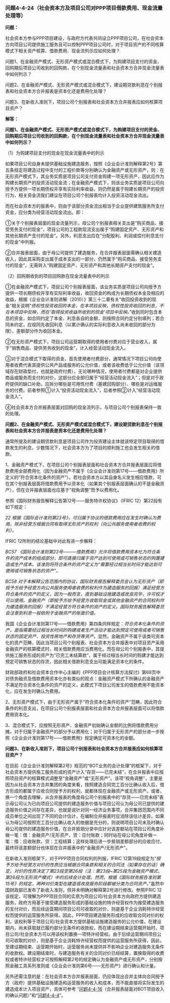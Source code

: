 ### 问题4-4-24（社会资本方及项目公司对PPP项目借款费用、现金流量处理等）

**问题：**

社会资本方参与PPP项目建设，与政府方代表共同设立PPP项目公司，在社会资本方向项目公司提供施工服务且可以控制PPP项目公司时，对于项目资产的不同核算模式下相关资产核算、借款费用、现金流列示应如何处理？

问题1、在金融资产模式、无形资产模式或混合模式下，为购建项目支付的资金、回购期后项目公司收到的回购款，在个别现金流量表和社会资本方合并现金流量表中如何列示？

问题2、在金融资产模式、无形资产模式或混合模式下，建设期贷款利息在个别报表和社会资本方合并报表是资本化还是费用化处理？

问题3、在新收入准则下，项目公司个别报表和社会资本方合并报表应如何核算项目资产？

**解答：**

**问题1、在金融资产模式、无形资产模式或混合模式下，为购建项目支付的资金、回购期后项目公司收到的回购款，在个别现金流量表和社会资本方合并现金流量表中如何列示？**

（1）为购建项目支付的现金在现金流量表中的列示

如果项目公司自身未提供基础设施建造服务，按照《企业会计准则解释第2号》第五条规定将建造过程中支付的工程价款等分别确认为金融资产或无形资产，则：在无形资产模式下，其业务实质是项目公司支付资金购建一项无形资产，因此应作为购建长期资产的投资活动现金流；在金融资产模式下，则该业务实质是项目公司向授予方提供一项长期债权并享有实际利率收益，则仍然是属于购建长期资产的投资行为，相关资金流我们建议在项目公司个别报表均计入投资活动现金流出。

而在社会资本方的报表中，则由于该部分资金流出相当于企业提供建筑服务所支付资金，应分类为经营活动现金流出。即：

①关于个别报表层面的现金流量列示，母公司个别报表相关支出是“购买商品、接受劳务支付的现金”，项目公司的工程款现流支出属于“购建固定资产、无形资产和其他长期资产支付的现金”。另外，利息支出应在“分配股利、利润或偿付利息支付的现金”中列报。

②合并报表层面，由于母公司提供了建造服务，在合并报表层面需确认相关建造收入，因此其采购支出属于成本支出的一部分，仍然属于“购买商品、接受劳务支付的现金”，无需转入“购建固定资产、无形资产和其他长期资产支付的现金”。

（2）回购期收到的项目回购款在现金流量表中的列示

①在金融资产模式下，项目公司个别报表层面，该业务实质是项目公司向授予方提供一项长期债权并享有实际利率收益，收回资金的构成为长期债权本金及相应的收益，根据《企业会计准则讲解（2010）》第三十二章有关“收回投资收到的现金”相关说明“*债权性投资收回的本金，在本项目反映，债权性投资收回的利息，不在本项目中反映，而在‘取得投资收益所收到的现金’项目中反映。*”收到同时包含本息的资金，如合同约定了本金、利息各自的金额，则按照合同约定分别填列；若合同未约定，应视同先收回利息（以累计确认的实际利息收入尚未收回的部分为限）、差额部分作为收回本金。

②在无形资产模式下，项目公司运营期取得的使用者付费对应于营业收入，属于“销售商品、提供劳务收到的现金”，计入经营活动现金流入。

③对于混合模式下取得的资金，首先使用者付费部分，通常情况下项目公司向使用者收费代表其提供公共产品或服务的公允价值，或者该收费低于公允价值（该领域存在财政垫付，也就是政府付费），无论哪种情况，使用者付费都是对企业提供商品或服务而支付的对价，这部分应全部归属于“经营活动现金流入”；但是对于政府提供的缺口补助，应拆分哪些是可用性付费（基建回购部分）、哪些是对运维服务的付费。前者参照①计入“投资活动现金流入”，后者参照②计入“经营活动现金流入”。

④社会资本方合并报表层面对回购的现金流列示，与项目公司个别报表保持一致的处理。

**问题2、在金融资产模式、无形资产模式或混合模式下，建设期贷款利息在个别报表和社会资本方合并报表是资本化还是费用化处理？**

通常所提及的建设期贷款利息是项目公司作为投资建设主体就该特定项目取得的借款发生的利息，少数情况下，社会资本方为了项目的顺利施工也会发生相关的借款。

1、金融资产模式下，在项目公司个别报表层面和社会资本方合并报表层面应将借款费用全部费用化（因为金融资产不属于《企业会计准则第17号——借款费用》所定义的“符合资本化条件的资产”）。若社会资本方以其自身名义发生相应借款，可在其个别报表层面将借款费用予以资本化（如果其个别报表层面确认的不是金融资产），但在合并报表层面也应基于“视角调整”而予以费用化。

参照《国际财务报告解释公告第12号——服务特许权协议》（IFRIC 12）第22段有如下规定：

*22
根据《国际会计准则第23号》，可归属于协议的借款费用应在发生时确认为费用，除非经营方根据合同有取得无形资产的权利（向公共服务使用者收费的权利）。*

IFRIC 12所附的结论基础中对此有进一步解释：

*BC57
《国际会计准则第23号———借款费用》允许将借款费用资本化为符合条件的资产成本的组成部分，即可直接归属于资产达到可使用或可销售状态的购置建造或生产成本。该准则将符合条件的资产定义为“需要经过相当长时间才能达到可使用或可销售状态的资产”。*

*BC58
对于本解释公告范围内的协议，国际财务报告解释委员会认为无形资产（即授予方给予经营方向公共服务使用者收费的权利作为建造服务的回报）满足经营方符合条件的资产的定义，因为一般而言，直到基础设施建造或改良完毕，许可权才可以使用。金融资产（即授予方给予经营方收取现金或其他金融资产的合同权利作为建造服务的回报）不满足经营方符合条件的资产的定义。国际财务报告解释委员会注意到利息一般依附于金融资产的账面价值。*

我国《企业会计准则第17号——借款费用》第四条同样规定：*符合资本化条件的资产，是指需要经过相当长时间的购建或者生产活动才能达到预定可使用或者可销售状态的固定资产、投资性房地产和存货等资产*。显然，金融资产不属于该类可资本化的资产范畴，因此当项目公司个别报表、社会资本方合并报表中对项目资产采用金融资产的核算模式时，相关借款费用应当费用化。而在母公司个别报表中，其提供施工服务形成的资产为“已完工未结算款”，属于经过相当长时间的购建才能达到预定可销售状态的存货，因此相关借款利息支出可能满足资本化的条件。

财政部政府和社会资本合作中心主编的《PPP项目会计核算方法探讨》第68页中对债务融资及借款费用资本化亦有类似的观点：金融资产模式下所确认的金融资产不满足符合资本化条件的资产的定义，此模式下项目公司发生的借款费用不能资本化，应在发生时确认为费用。

2、无形资产模式下，由于无形资产属于“符合资本化条件的资产”范畴，因此符合条件的利息支出，在项目公司个别报表层面和社会资本方合并报表层面可以将借款费用资本化。

3、混合模式下，应按照无形资产、金融资产初始确认金额的比例将借款费用分摊，对于归属于金融资产的部分予以费用化；对于归属于无形资产的部分进一步按照《企业会计准则第17号——借款费用》规定确定可资本化的金额。

**问题3、在新收入准则下，项目公司个别报表和社会资本方合并报表应如何核算项目资产？**

在目前《企业会计准则解释第2号》规范的“BOT业务的会计处理”的框架下，对于社会资本方提供施工服务形成的资产计入“存货——已完未结”，在合并报表中应按照项目资产的核算模式调整至“金融资产”或“无形资产”。该项“视角调整”，主要是因为从社会资本方合并集团的角度来看，按照建造合同完工百分比确认收入后，借方形成的都属于应收合同授予方的权利，就都体现在金融资产或无形资产。或者，换一个角度去理解，从合并报表的角度母公司个别报表中的“存货——已完未结”表示母公司认为已向项目公司提供的建造服务价值与项目公司认为母公司已提供的建造服务价值之间存在差异，也就是说针对同一经济业务事项，合并集团范围内不同成员单位之间出现了不同的会计估计，在编制合并报表时应消除该估计差异。如果认为母公司按照完工百分比确认收入的依据是充分的，则说明项目公司未及时确认母公司提供的建造服务价值，在合并抵销分录中应针对该差额站在项目公司角度补做一笔：借：金融资产/无形资产，贷：应付账款；同时站在母公司角度补做一笔：借：应收账款，贷：工程结算；这样处理后进一步抵销差额部分的应收应付，最终将该差额部分也体现在合并报表中的“金融资产/无形资产”。

在新收入准则框架下，对于PPP项目合同权利的列报，IFRIC
12第19段规定为“*授予方给予经营方对价的性质应当根据合同条款和相关的合同法（如果存在的话）确定。对价的性质决定了第23段至第26段（注：第23段\~第25段为金融资产模式、第26段为无形资产模式）中的后续会计处理。然而，根据《国际财务报告准则第15号》的规定，两种对价类型在建造或改良服务阶段都被分类为合同资产。*”虽然中国财政部已发布了新收入准则，但并未明确对解释第2号进行修改。参照IFRIC
12该规定，可理解为PPP项目合同的实质为项目公司/社会资本方向政府方提供建造服务，政府方用基于接受建造服务形成的基础设施的特许经营权作为接受建造服务的支付对价，而后续运营期间项目公司可收取的对价，则是基于企业消耗特许经营权而提供的运营服务所获得。因此，PPP项目建造服务形成的应收取合同对价的权利，该权利等于项目公司/社会资本方提供基础设施建造服务的公允价值，在建设期内，尚未获取就已履约部分无条件的收款权，而在建设期结束运营期开始时，项目公司/社会资本方可以用该权利置换一项特许经营权。由于后续运营期间项目公司可收取的对价，则是基于企业消耗特许经营权而提供的运营服务所获得，因此，至建设期结束、运营期开始时，运营服务尚未提供并不影响企业对建造服务无条件的收款权。建设期结束时，与建造服务有关的合同对价已经结算，置换取得的收费权或者特许经营权才可按照解释第2号的规定确认为金融资产或无形资产，分别按照金融工具系列准则或《企业会计准则第6号——无形资产》进行确认和计量。

另外还需注意的是：在社会资本方合并报表层面，仍应体现出合并主体向合同授予方（政府）提供基础设施建造和运营服务的收入和成本，而不能直接将实际发生的建造成本计入项目资产，具体可参考
“[问题4-4-16](#问题4-4-16合并报表层面对bot项目收入的确认问题)（合并报表层面对BOT项目收入的确认问题）”和“[问题4-4-4](#问题4-4-4企业会计准则解释第2号第五条规定项目公司未提供实际建造服务将基础设施发包给其他方的不应确认建造服务收入若基础设施的建造承包商为发包方项目公司的关联公司是否也适用此项规定不确认建造服务收入)”。